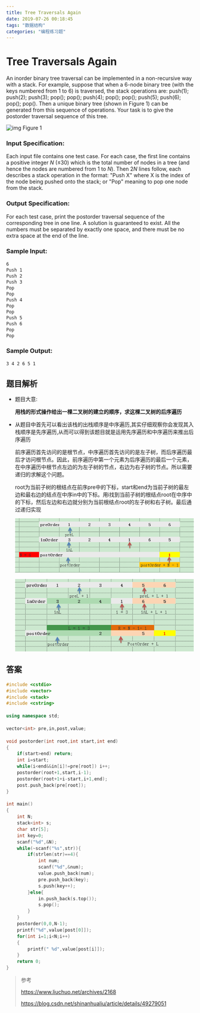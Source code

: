 ```yaml
---
title: Tree Traversals Again
date: 2019-07-26 00:18:45
tags: "数据结构"
categories: "编程练习题"
---
```


# Tree Traversals Again

An inorder binary tree traversal can be implemented in a non-recursive way with a stack. For example, suppose that when a 6-node binary tree (with the keys numbered from 1 to 6) is traversed, the stack operations are: push(1); push(2); push(3); pop(); pop(); push(4); pop(); pop(); push(5); push(6); pop(); pop(). Then a unique binary tree (shown in Figure 1) can be generated from this sequence of operations. Your task is to give the postorder traversal sequence of this tree.

![img](https://images.ptausercontent.com/30)
Figure 1

### Input Specification:

Each input file contains one test case. For each case, the first line contains a positive integer *N* (≤30) which is the total number of nodes in a tree (and hence the nodes are numbered from 1 to *N*). Then 2*N* lines follow, each describes a stack operation in the format: "Push X" where X is the index of the node being pushed onto the stack; or "Pop" meaning to pop one node from the stack.

### Output Specification:

For each test case, print the postorder traversal sequence of the corresponding tree in one line. A solution is guaranteed to exist. All the numbers must be separated by exactly one space, and there must be no extra space at the end of the line.

### Sample Input:

```in
6
Push 1
Push 2
Push 3
Pop
Pop
Push 4
Pop
Pop
Push 5
Push 6
Pop
Pop
```

### Sample Output:

```out
3 4 2 6 5 1
```

## 题目解析

- 题目大意:

  **用栈的形式操作给出一棵二叉树的建立的顺序，求这棵二叉树的后序遍历**

- 从题目中首先可以看出该栈的出栈顺序是中序遍历,其实仔细观察你会发现其入栈顺序是先序遍历,从而可以得到该题目就是运用先序遍历和中序遍历来推出后序遍历

  前序遍历首先访问的是根节点，中序遍历首先访问的是左子树，而后序遍历最后才访问根节点。因此，前序遍历中第一个元素为后序遍历的最后一个元素，在中序遍历中根节点左边的为左子树的节点，右边为右子树的节点。所以需要递归的求解这个问题。

  root为当前子树的根结点在前序pre中的下标，start和end为当前子树的最左边和最右边的结点在中序in中的下标。用i找到当前子树的根结点root在中序中的下标，然后左边和右边就分别为当前根结点root的左子树和右子树。最后通过递归实现

  ![](https://raw.githubusercontent.com/catwithtudou/photo/master/20190726111043.png)

  ![](https://raw.githubusercontent.com/catwithtudou/photo/master/20190726111107.png)

## 答案

```c++
#include <cstdio>
#include <vector>
#include <stack>
#include <cstring>

using namespace std;

vector<int> pre,in,post,value;

void postorder(int root,int start,int end)
{
    if(start>end) return;
    int i=start;
    while(i<end&&in[i]!=pre[root]) i++;
    postorder(root+1,start,i-1);
    postorder(root+1+i-start,i+1,end);
    post.push_back(pre[root]);
}

int main()
{
    int N;
    stack<int> s;
    char str[5];
    int key=0;
    scanf("%d",&N);
    while(~scanf("%s",str)){
        if(strlen(str)==4){
            int num;
            scanf("%d",&num);
            value.push_back(num);
            pre.push_back(key);
            s.push(key++);
        }else{
            in.push_back(s.top());
            s.pop();
        }
    }
    postorder(0,0,N-1);
    printf("%d",value[post[0]]);
    for(int i=1;i<N;i++)
    {
        printf(" %d",value[post[i]]);
    }
    return 0;
}

```



> 参考
>
> https://www.liuchuo.net/archives/2168
>
> https://blog.csdn.net/shinanhualiu/article/details/49279051